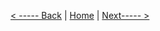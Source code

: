 [< ----- Back](../Step3/Step3.md)        |          [Home](../README.md)         |         [Next----- >](../Step5/Step5.md) 